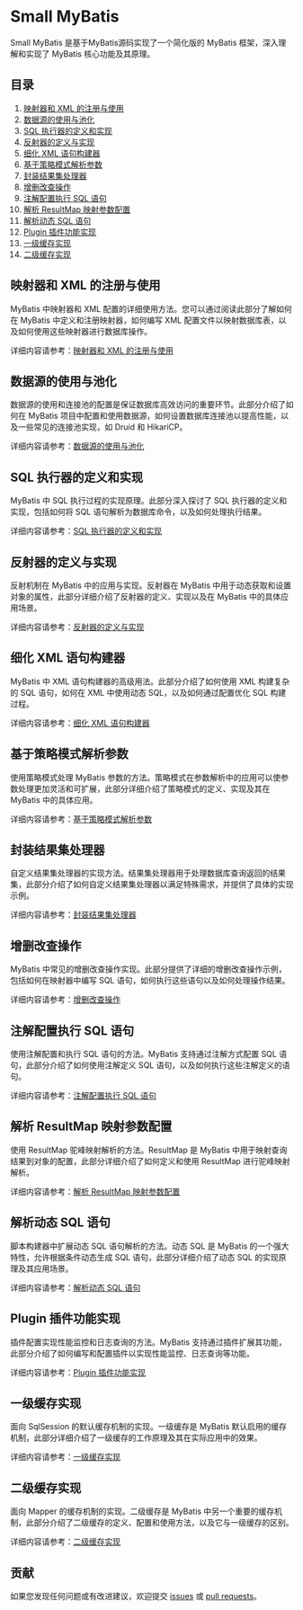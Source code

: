 # Small MyBatis

Small MyBatis 是基于MyBatis源码实现了一个简化版的 MyBatis 框架，深入理解和实现了 MyBatis 核心功能及其原理。
## 目录

1. [映射器和 XML 的注册与使用](#映射器和-xml-的注册与使用)
2. [数据源的使用与池化](#数据源的使用与池化)
3. [SQL 执行器的定义和实现](#sql-执行器的定义和实现)
4. [反射器的定义与实现](#反射器的定义与实现)
5. [细化 XML 语句构建器](#细化-xml-语句构建器)
6. [基于策略模式解析参数](#基于策略模式解析参数)
7. [封装结果集处理器](#封装结果集处理器)
8. [增删改查操作](#增删改查操作)
9. [注解配置执行 SQL 语句](#注解配置执行-sql-语句)
10. [解析 ResultMap 映射参数配置](#解析-resultmap-映射参数配置)
11. [解析动态 SQL 语句](#解析动态-sql-语句)
12. [Plugin 插件功能实现](#plugin-插件功能实现)
13. [一级缓存实现](#一级缓存实现)
14. [二级缓存实现](#二级缓存实现)


## 映射器和 XML 的注册与使用

MyBatis 中映射器和 XML 配置的详细使用方法。您可以通过阅读此部分了解如何在 MyBatis 中定义和注册映射器，如何编写 XML 配置文件以映射数据库表，以及如何使用这些映射器进行数据库操作。

详细内容请参考：[映射器和 XML 的注册与使用](http://www.huanyujoker.top/articles/169)

## 数据源的使用与池化

数据源的使用和连接池的配置是保证数据库高效访问的重要环节。此部分介绍了如何在 MyBatis 项目中配置和使用数据源，如何设置数据库连接池以提高性能，以及一些常见的连接池实现，如 Druid 和 HikariCP。

详细内容请参考：[数据源的使用与池化](http://www.huanyujoker.top/articles/170)

## SQL 执行器的定义和实现

MyBatis 中 SQL 执行过程的实现原理。此部分深入探讨了 SQL 执行器的定义和实现，包括如何将 SQL 语句解析为数据库命令，以及如何处理执行结果。

详细内容请参考：[SQL 执行器的定义和实现](http://www.huanyujoker.top/articles/171)

## 反射器的定义与实现

反射机制在 MyBatis 中的应用与实现。反射器在 MyBatis 中用于动态获取和设置对象的属性，此部分详细介绍了反射器的定义、实现以及在 MyBatis 中的具体应用场景。

详细内容请参考：[反射器的定义与实现](http://www.huanyujoker.top/articles/173)

## 细化 XML 语句构建器

MyBatis 中 XML 语句构建器的高级用法。此部分介绍了如何使用 XML 构建复杂的 SQL 语句，如何在 XML 中使用动态 SQL，以及如何通过配置优化 SQL 构建过程。

详细内容请参考：[细化 XML 语句构建器](http://www.huanyujoker.top/articles/174)

## 基于策略模式解析参数

使用策略模式处理 MyBatis 参数的方法。策略模式在参数解析中的应用可以使参数处理更加灵活和可扩展，此部分详细介绍了策略模式的定义、实现及其在 MyBatis 中的具体应用。

详细内容请参考：[基于策略模式解析参数](http://www.huanyujoker.top/articles/175)

## 封装结果集处理器

自定义结果集处理器的实现方法。结果集处理器用于处理数据库查询返回的结果集，此部分介绍了如何自定义结果集处理器以满足特殊需求，并提供了具体的实现示例。

详细内容请参考：[封装结果集处理器](http://www.huanyujoker.top/articles/176)

## 增删改查操作

MyBatis 中常见的增删改查操作实现。此部分提供了详细的增删改查操作示例，包括如何在映射器中编写 SQL 语句，如何执行这些语句以及如何处理操作结果。

详细内容请参考：[增删改查操作](http://www.huanyujoker.top/articles/177)

## 注解配置执行 SQL 语句

使用注解配置和执行 SQL 语句的方法。MyBatis 支持通过注解方式配置 SQL 语句，此部分介绍了如何使用注解定义 SQL 语句，以及如何执行这些注解定义的语句。

详细内容请参考：[注解配置执行 SQL 语句](http://www.huanyujoker.top/articles/178)

## 解析 ResultMap 映射参数配置

使用 ResultMap 驼峰映射解析的方法。ResultMap 是 MyBatis 中用于映射查询结果到对象的配置，此部分详细介绍了如何定义和使用 ResultMap 进行驼峰映射解析。

详细内容请参考：[解析 ResultMap 映射参数配置](http://www.huanyujoker.top/articles/179)

## 解析动态 SQL 语句

脚本构建器中扩展动态 SQL 语句解析的方法。动态 SQL 是 MyBatis 的一个强大特性，允许根据条件动态生成 SQL 语句，此部分详细介绍了动态 SQL 的实现原理及其应用场景。

详细内容请参考：[解析动态 SQL 语句](http://www.huanyujoker.top/articles/180)

## Plugin 插件功能实现

插件配置实现性能监控和日志查询的方法。MyBatis 支持通过插件扩展其功能，此部分介绍了如何编写和配置插件以实现性能监控、日志查询等功能。

详细内容请参考：[Plugin 插件功能实现](http://www.huanyujoker.top/articles/181)

## 一级缓存实现

面向 SqlSession 的默认缓存机制的实现。一级缓存是 MyBatis 默认启用的缓存机制，此部分详细介绍了一级缓存的工作原理及其在实际应用中的效果。

详细内容请参考：[一级缓存实现](http://www.huanyujoker.top/articles/182)

## 二级缓存实现

面向 Mapper 的缓存机制的实现。二级缓存是 MyBatis 中另一个重要的缓存机制，此部分介绍了二级缓存的定义、配置和使用方法，以及它与一级缓存的区别。

详细内容请参考：[二级缓存实现](http://www.huanyujoker.top/articles/183)

## 贡献

如果您发现任何问题或有改进建议，欢迎提交 [issues](https://github.com/your-repo/issues) 或 [pull requests](https://github.com/your-repo/pulls)。
